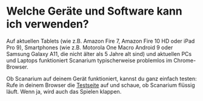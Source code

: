 # Welche Geräte und Software kann ich verwenden?

Auf aktuellen Tablets (wie z.B. Amazon Fire 7, Amazon Fire 10 HD oder iPad Pro 9), Smartphones (wie z.B. Motorola One Macro Android 9 oder Samsung Galaxy A11, die nicht älter als 5 Jahre alt sind) und aktuellen PCs und Laptops funktioniert Scanarium typischerweise problemlos im Chrome-Browser.

Ob Scanarium auf deinem Gerät funktioniert, kannst du ganz einfach testen: Rufe in deinem Browser die [Testseite](https://demo.scanarium.com/) auf und schaue, ob Scanarium flüssig läuft.
Wenn ja, wird auch das Spielen klappen.

